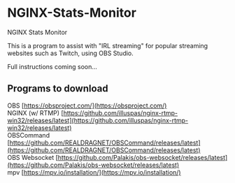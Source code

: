 # NGINX-Stats-Monitor
NGINX Stats Monitor

This is a program to assist with "IRL streaming" for popular streaming websites such as Twitch, using OBS Studio.

Full instructions coming soon...

Programs to download
--------------------

OBS [https://obsproject.com/](https://obsproject.com/)  
NGINX (w/ RTMP) [https://github.com/illuspas/nginx-rtmp-win32/releases/latest](https://github.com/illuspas/nginx-rtmp-win32/releases/latest)  
OBSCommand [https://github.com/REALDRAGNET/OBSCommand/releases/latest](https://github.com/REALDRAGNET/OBSCommand/releases/latest)  
OBS Websocket [https://github.com/Palakis/obs-websocket/releases/latest](https://github.com/Palakis/obs-websocket/releases/latest)  
mpv [https://mpv.io/installation/](https://mpv.io/installation/)  
